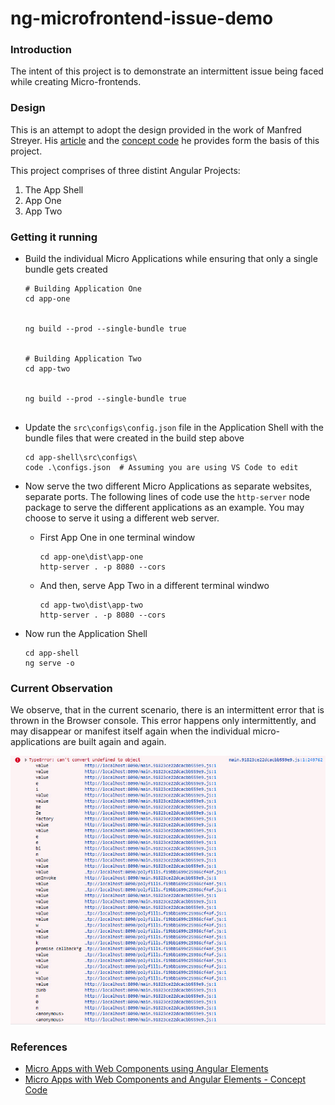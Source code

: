 # ng-microfrontend-issue-demo

### Introduction

The intent of this project is to demonstrate an intermittent issue being faced while creating Micro-frontends.

### Design

This is an attempt to adopt the design provided in the work of Manfred Streyer. His [article](https://www.angulararchitects.io/aktuelles/micro-apps-with-web-components-using-angular-elements/) and the [concept code](https://github.com/manfredsteyer/angular-microapp/) he provides form the basis of this project.

This project comprises of three distint Angular Projects:

1. The App Shell
2. App One
3. App Two

### Getting it running

- Build the individual Micro Applications while ensuring that only a single bundle gets created

  ```
  # Building Application One
  cd app-one


  ng build --prod --single-bundle true


  # Building Application Two
  cd app-two


  ng build --prod --single-bundle true


  ```

- Update the `src\configs\config.json` file in the Application Shell with the bundle files that were created in the build step above
  ```
  cd app-shell\src\configs\
  code .\configs.json  # Assuming you are using VS Code to edit
  ```

- Now serve the two different Micro Applications as separate websites, separate ports. The following lines of code use the `http-server` node package to serve the different applications as an example. You may choose to serve it using a different web server.
  - First App One in one terminal window
    ```
    cd app-one\dist\app-one
    http-server . -p 8080 --cors
    ```

  - And then, serve App Two in a different terminal windwo
    ```
    cd app-two\dist\app-two
    http-server . -p 8080 --cors
    ```

- Now run the Application Shell
  ```
  cd app-shell
  ng serve -o
  ```

### Current Observation

We observe, that in the current scenario, there is an intermittent error that is thrown in the Browser console. This error happens only intermittently, and may disappear or manifest itself again when the individual micro-applications are built again and again.

![./console-error.jpg](./console-error.jpg)

### References

- [Micro Apps with Web Components using Angular Elements](https://www.angulararchitects.io/aktuelles/micro-apps-with-web-components-using-angular-elements/)
- [Micro Apps with Web Components and Angular Elements - Concept Code](https://github.com/manfredsteyer/angular-microapp/)
